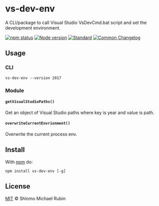 # vs-dev-env

A CLI/package to call Visual Studio VsDevCmd.bat script and set the development environment.

[![npm status](http://img.shields.io/npm/v/vs-dev-env.svg)](https://www.npmjs.org/package/vs-dev-env)
[![Node version](https://img.shields.io/node/v/vs-dev-env.svg)](https://www.npmjs.com/package/vs-dev-env)
[![Standard](https://img.shields.io/badge/standard-informational?logo=javascript\&logoColor=fff)](https://standardjs.com)
[![Common Changelog](https://common-changelog.org/badge.svg)](https://common-changelog.org)

## Usage

### CLI

```
vs-dev-env --version 2017
```

### Module

#### `getVisualStudioPaths()`

Get an object of Visual Studio paths where key is year and value is path.

#### `overwriteCurrentEnvrionment()`

Overwrite the current process env.

## Install

With [npm](https://npmjs.org) do:

```
npm install vs-dev-env [-g]
```

## License

[MIT](LICENSE) © Shlomo Michael Rubin
